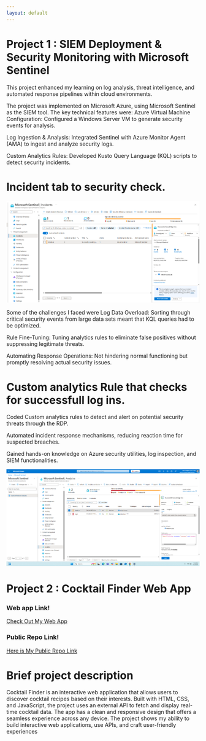 ```yaml
---
layout: default
---
```


# Project 1 : SIEM Deployment & Security Monitoring with Microsoft Sentinel

This project enhanced my learning on log analysis, threat intelligence, and automated response pipelines within cloud environments. 

The project was implemented on Microsoft Azure, using Microsoft Sentinel as the SIEM tool. The key technical features were: Azure Virtual Machine Configuration: Configured a Windows Server VM to generate security events for analysis.

Log Ingestion & Analysis: Integrated Sentinel with Azure Monitor Agent (AMA) to ingest and analyze security logs. 

Custom Analytics Rules: Developed Kusto Query Language (KQL) scripts to detect security incidents. 

# Incident tab to security check.
![Branching](Screenshot%202025-04-01%20191149.png)


Some of the challenges I faced were Log Data Overload: Sorting through critical security events from large data sets meant that KQL queries had to be optimized.

Rule Fine-Tuning: Tuning analytics rules to eliminate false positives without suppressing legitimate threats.

Automating Response Operations: Not hindering normal functioning but promptly resolving actual security issues.



# Custom analytics Rule that checks for successfull log ins.
Coded Custom analytics rules to detect and alert on potential security threats through the RDP.

Automated incident response mechanisms, reducing reaction time for suspected breaches.

Gained hands-on knowledge on Azure security utilities, log inspection, and SIEM functionalities.

![ocotoat](Screenshot%202025-04-01%20191106.png)


# Project 2 : Cocktail Finder Web App 

### Web app Link!
<a href="https://s2jnpn-3000.csb.app/" target="_blank">Check Out My Web App</a>
### Public Repo Link!
<a href="https://github.com/sfirest3/Official_Cocktail_Finder" target="_blank">Here is My Public Repo Link</a>

# Brief project description

Cocktail Finder is an interactive web application that allows users to discover cocktail recipes based on their interests. Built with HTML, CSS, and JavaScript, the project uses an external API to fetch and display real-time cocktail data. The app has a clean and responsive design that offers a seamless experience across any device. The project shows my ability to build interactive web applications, use APIs, and craft user-friendly experiences






